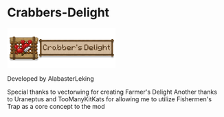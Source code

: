 # Crabbers-Delight

<img src="https://raw.githubusercontent.com/AlabasterLeking/Crabbers-Delight/main/src/main/resources/crabbersdelightlogo4x.png" width="50%">

Developed by AlabasterLeking

Special thanks to vectorwing for creating Farmer's Delight
Another thanks to Uraneptus and TooManyKitKats for allowing me to utilize Fishermen's Trap as a core concept to the mod
